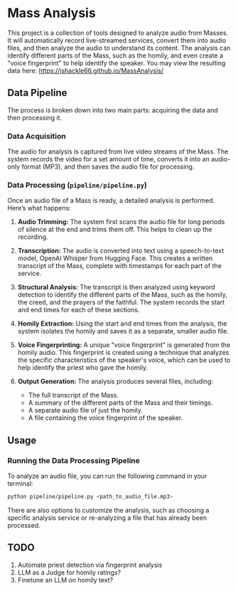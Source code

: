 # Mass Analysis

This project is a collection of tools designed to analyze audio from Masses. It will automatically record live-streamed services, convert them into audio files, and then analyze the audio to understand its content. The analysis can identify different parts of the Mass, such as the homily, and even create a "voice fingerprint" to help identify the speaker. You may view the resulting data here: https://jshackle66.github.io/MassAnalysis/

## Data Pipeline

The process is broken down into two main parts: acquiring the data and then processing it.

### Data Acquisition

The audio for analysis is captured from live video streams of the Mass. The system records the video for a set amount of time, converts it into an audio-only format (MP3), and then saves the audio file for processing.

### Data Processing (`pipeline/pipeline.py`)

Once an audio file of a Mass is ready, a detailed analysis is performed. Here’s what happens:

1.  **Audio Trimming:** The system first scans the audio file for long periods of silence at the end and trims them off. This helps to clean up the recording.

2.  **Transcription:** The audio is converted into text using a speech-to-text model, OpenAI Whisper from Hugging Face. This creates a written transcript of the Mass, complete with timestamps for each part of the service.

3.  **Structural Analysis:** The transcript is then analyzed using keyword detection to identify the different parts of the Mass, such as the homily, the creed, and the prayers of the faithful. The system records the start and end times for each of these sections.

4.  **Homily Extraction:** Using the start and end times from the analysis, the system isolates the homily and saves it as a separate, smaller audio file.

5.  **Voice Fingerprinting:** A unique "voice fingerprint" is generated from the homily audio. This fingerprint is created using a technique that analyzes the specific characteristics of the speaker's voice, which can be used to help identify the priest who gave the homily.

6.  **Output Generation:** The analysis produces several files, including:
    *   The full transcript of the Mass.
    *   A summary of the different parts of the Mass and their timings.
    *   A separate audio file of just the homily.
    *   A file containing the voice fingerprint of the speaker.

## Usage

### Running the Data Processing Pipeline

To analyze an audio file, you can run the following command in your terminal:

```bash
python pipeline/pipeline.py <path_to_audio_file.mp3>
```

There are also options to customize the analysis, such as choosing a specific analysis service or re-analyzing a file that has already been processed.


## TODO
1. Automate priest detection via fingerprint analysis
2. LLM as a Judge for homily ratings?
3. Finetune an LLM on homily text?